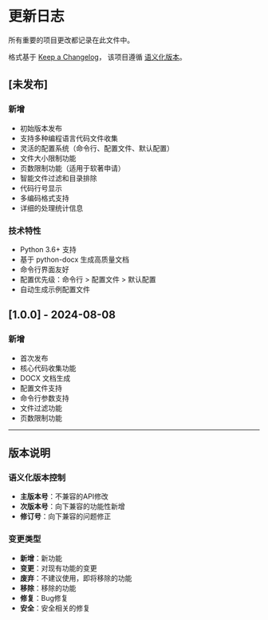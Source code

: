 # 更新日志

所有重要的项目更改都记录在此文件中。

格式基于 [Keep a Changelog](https://keepachangelog.com/zh-CN/1.0.0/)，
该项目遵循 [语义化版本](https://semver.org/lang/zh-CN/)。

## [未发布]

### 新增
- 初始版本发布
- 支持多种编程语言代码文件收集
- 灵活的配置系统（命令行、配置文件、默认配置）
- 文件大小限制功能
- 页数限制功能（适用于软著申请）
- 智能文件过滤和目录排除
- 代码行号显示
- 多编码格式支持
- 详细的处理统计信息

### 技术特性
- Python 3.6+ 支持
- 基于 python-docx 生成高质量文档
- 命令行界面友好
- 配置优先级：命令行 > 配置文件 > 默认配置
- 自动生成示例配置文件

## [1.0.0] - 2024-08-08

### 新增
- 首次发布
- 核心代码收集功能
- DOCX 文档生成
- 配置文件支持
- 命令行参数支持
- 文件过滤功能
- 页数限制功能

---

## 版本说明

### 语义化版本控制

- **主版本号**：不兼容的API修改
- **次版本号**：向下兼容的功能性新增
- **修订号**：向下兼容的问题修正

### 变更类型

- **新增**：新功能
- **变更**：对现有功能的变更
- **废弃**：不建议使用，即将移除的功能
- **移除**：移除的功能
- **修复**：Bug修复
- **安全**：安全相关的修复